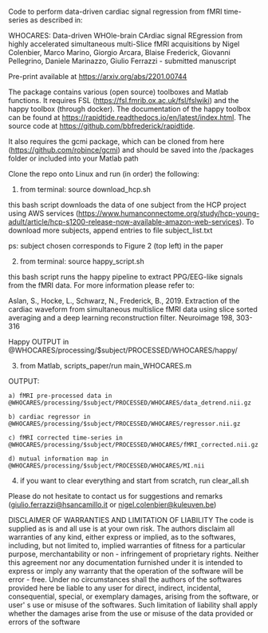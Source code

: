Code to perform data-driven cardiac signal regression from fMRI time-series as described in:

WHOCARES: Data-driven WHOle-brain CArdiac signal REgression from highly accelerated simultaneous multi-Slice fMRI acquisitions by Nigel Colenbier, Marco Marino, Giorgio Arcara, Blaise Frederick, Giovanni Pellegrino, Daniele Marinazzo, Giulio Ferrazzi - submitted manuscript

Pre-print available at https://arxiv.org/abs/2201.00744

The package contains various (open source) toolboxes and Matlab functions. It requires FSL (https://fsl.fmrib.ox.ac.uk/fsl/fslwiki) and the happy toolbox (through docker). The documentation of the happy toolbox can be found at https://rapidtide.readthedocs.io/en/latest/index.html. The source code at https://github.com/bbfrederick/rapidtide.

It also requires the gcmi package, which can be cloned from here (https://github.com/robince/gcmi) and should be saved into the /packages folder or included into your Matlab path

Clone the repo onto Linux and run (in order) the following:

1. from terminal: source download_hcp.sh

this bash script downloads the data of one subject from the HCP project using AWS services (https://www.humanconnectome.org/study/hcp-young-adult/article/hcp-s1200-release-now-available-amazon-web-services). To download more subjects, append entries to file subject_list.txt

ps: subject chosen corresponds to Figure 2 (top left) in the paper

2. from terminal: source happy_script.sh

this bash script runs the happy pipeline to extract PPG/EEG-like signals from the fMRI data. For more information please refer to:

Aslan, S., Hocke, L., Schwarz, N., Frederick, B., 2019. Extraction of the cardiac waveform from simultaneous multislice fMRI data using
slice sorted averaging and a deep learning reconstruction filter. Neuroimage 198, 303-316

Happy OUTPUT in @WHOCARES/processing/$subject/PROCESSED/WHOCARES/happy/

3. from Matlab, scripts_paper/run main_WHOCARES.m

OUTPUT: 

	a) fMRI pre-processed data in @WHOCARES/processing/$subject/PROCESSED/WHOCARES/data_detrend.nii.gz

	b) cardiac regressor in @WHOCARES/processing/$subject/PROCESSED/WHOCARES/regressor.nii.gz 

	c) fMRI corrected time-series in @WHOCARES/processing/$subject/PROCESSED/WHOCARES/fMRI_corrected.nii.gz 

	d) mutual information map in @WHOCARES/processing/$subject/PROCESSED/WHOCARES/MI.nii

4. if you want to clear everything and start from scratch, run clear_all.sh

Please do not hesitate to contact us for suggestions and remarks (giulio.ferrazzi@hsancamillo.it or nigel.colenbier@kuleuven.be)

DISCLAIMER OF WARRANTIES AND LIMITATION OF LIABILITY The code is supplied as is and all use is at your own risk. The authors disclaim all warranties of any kind, either express or implied, as to the softwares, including, but not limited to, implied warranties of fitness for a particular purpose, merchantability or non - infringement of proprietary rights. Neither this agreement nor any documentation furnished under it is intended to express or imply any warranty that the operation of the software will be error - free. Under no circumstances shall the authors of the softwares provided here be liable to any user for direct, indirect, incidental, consequential, special, or exemplary damages, arising from the software, or user' s use or misuse of the softwares. Such limitation of liability shall apply whether the damages arise from the use or misuse of the data provided or errors of the software

